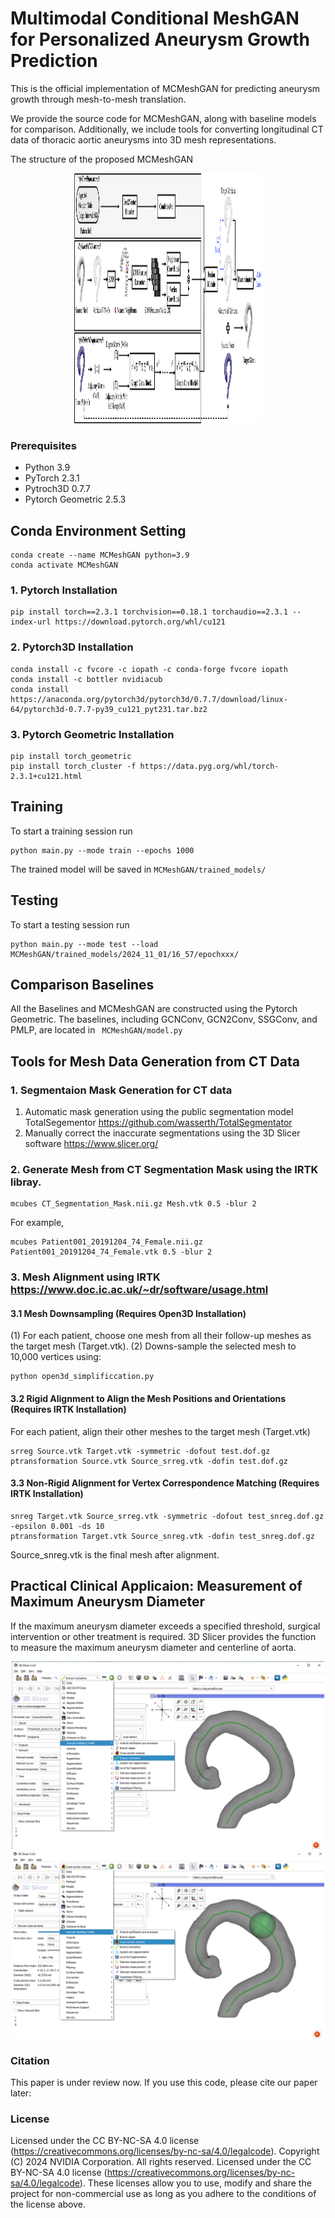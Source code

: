 # Multimodal Conditional MeshGAN for Personalized Aneurysm Growth Prediction

This is the official implementation of MCMeshGAN for predicting aneurysm growth through mesh-to-mesh translation.

We provide the source code for MCMeshGAN, along with baseline models for comparison. Additionally, we include tools for converting longitudinal CT data of thoracic aortic aneurysms into 3D mesh representations.


The structure of the proposed MCMeshGAN
<div align=center>
<img src="MCMeshGAN.png" title="Overview of MCMeshGAN" width="300" height="400"/></div>


### Prerequisites

* Python 3.9
* PyTorch 2.3.1
* Pytroch3D 0.7.7
* Pytorch Geometric 2.5.3

## Conda Environment Setting
```
conda create --name MCMeshGAN python=3.9
conda activate MCMeshGAN
```
### 1. Pytorch Installation
```
pip install torch==2.3.1 torchvision==0.18.1 torchaudio==2.3.1 --index-url https://download.pytorch.org/whl/cu121
```
### 2. Pytorch3D Installation
```
conda install -c fvcore -c iopath -c conda-forge fvcore iopath
conda install -c bottler nvidiacub
conda install https://anaconda.org/pytorch3d/pytorch3d/0.7.7/download/linux-64/pytorch3d-0.7.7-py39_cu121_pyt231.tar.bz2
```
### 3. Pytorch Geometric Installation
```
pip install torch_geometric
pip install torch_cluster -f https://data.pyg.org/whl/torch-2.3.1+cu121.html
```

## Training
To start a training session run
``` 
python main.py --mode train --epochs 1000
```
The trained model will be saved in ```MCMeshGAN/trained_models/```
## Testing
To start a testing session run
``` 
python main.py --mode test --load MCMeshGAN/trained_models/2024_11_01/16_57/epochxxx/
```

## Comparison Baselines
All the Baselines and MCMeshGAN are constructed using the Pytorch Geometric.
The baselines, including GCNConv, GCN2Conv, SSGConv, and PMLP, are located in ``` MCMeshGAN/model.py``` 

## Tools for Mesh Data Generation from CT Data
### 1. Segmentaion Mask Generation for CT data 
1. Automatic mask generation using the public segmentation model TotalSegementor https://github.com/wasserth/TotalSegmentator
2. Manually correct the inaccurate segmentations using the 3D Slicer software https://www.slicer.org/

### 2. Generate Mesh from CT Segmentation Mask using the IRTK libray.

```
mcubes CT_Segmentation_Mask.nii.gz Mesh.vtk 0.5 -blur 2
```
For example,
```
mcubes Patient001_20191204_74_Female.nii.gz Patient001_20191204_74_Female.vtk 0.5 -blur 2
```
### 3. Mesh Alignment using IRTK https://www.doc.ic.ac.uk/~dr/software/usage.html
#### 3.1 Mesh Downsampling (Requires Open3D Installation)
(1) For each patient, choose one mesh from all their follow-up meshes as the target mesh (Target.vtk).
(2) Downs-sample the selected mesh to 10,000 vertices using:
```
python open3d_simplificcation.py
```
#### 3.2 Rigid Alignment to Align the Mesh Positions and Orientations (Requires IRTK Installation)
For each patient, align their other meshes to the target mesh (Target.vtk)
```
srreg Source.vtk Target.vtk -symmetric -dofout test.dof.gz
ptransformation Source.vtk Source_srreg.vtk -dofin test.dof.gz
```
#### 3.3 Non-Rigid Alignment for Vertex Correspondence Matching (Requires IRTK Installation)
```
snreg Target.vtk Source_srreg.vtk -symmetric -dofout test_snreg.dof.gz -epsilon 0.001 -ds 10
ptransformation Target.vtk Source_snreg.vtk -dofin test_snreg.dof.gz
```
Source_snreg.vtk is the final mesh after alignment.

## Practical Clinical Applicaion: Measurement of Maximum Aneurysm Diameter
If the maximum aneurysm diameter exceeds a specified threshold, surgical intervention or other treatment is required.
3D Slicer provides the function to measure the maximum aneurysm diameter and centerline of aorta.
<div align=center>
<img src="Centerline.png" width="500" height="300"/>   <img src="MaxDiameter.png" title="" width="500" height="300"/></div>

### Citation

This paper is under review now. If you use this code, please cite our paper later:


### License

Licensed under the CC BY-NC-SA 4.0 license (https://creativecommons.org/licenses/by-nc-sa/4.0/legalcode).
Copyright (C) 2024 NVIDIA Corporation.  All rights reserved.
Licensed under the CC BY-NC-SA 4.0 license (https://creativecommons.org/licenses/by-nc-sa/4.0/legalcode).
These licenses allow you to use, modify and share the project for non-commercial use as long as you adhere to the conditions of the license above.
